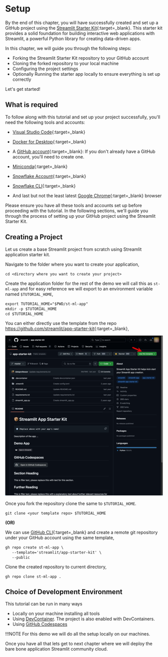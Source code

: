 # Setup

By the end of this chapter, you will have successfully created and set up a GitHub project using the [Streamlit Starter Kit](https://github.com/streamlit/app-starter-kit){:target=_blank}. This starter kit provides a solid foundation for building interactive web applications with Streamlit, a powerful Python library for creating data-driven apps.

In this chapter, we will guide you through the following steps:

- Forking the Streamlit Starter Kit repository to your GitHub account
- Cloning the forked repository to your local machine
- Configuring the project settings
- Optionally Running the starter app locally to ensure everything is set up correctly

Let's get started!

## What is required

To follow along with this tutorial and set up your project successfully, you'll need the following tools and accounts:

* [Visual Studio Code](https://code.visualstudio.com/){:target=_blank}

* [Docker for Desktop](https://www.docker.com/products/docker-desktop/){:target=_blank}

* A [GitHub account](https://github.com/signup){:target=_blank}: If you don't already have a GitHub account, you'll need to create one. 

* [Miniconda](https://docs.anaconda.com/miniconda/){:target=_blank}

* [Snowflake Account](https://signup.snowflake.com){:target=_blank}

* [Snowflake CLI](https://docs.snowflake.com/en/developer-guide/snowflake-cli/index){:target=_blank}

* And last but not the least latest [Google Chrome](https://www.google.com/chrome/index.html){:target=_blank} browser

Please ensure you have all these tools and accounts set up before proceeding with the tutorial. In the following sections, we'll guide you through the process of setting up your GitHub project using the Streamlit Starter Kit.

## Creating a Project

Let us create a base Streamlit project from scratch using Streamlit application starter kit.

Navigate to the folder where you want to create your application,

```shell
cd <directory where you want to create your project>
```

Create the application folder for the rest of the demo we will call this as `st-ml-app` and for easy reference we will export to an environment variable named `$TUTORIAL_HOME`,

```shell
export TUTORIAL_HOME="$PWD/st-ml-app"
mkdir -p $TUTORIAL_HOME
cd $TUTORIAL_HOME
```

You can either directly use the template from the repo <https://github.com/streamlit/app-starter-kit>{:target=_blank},

![Streamlit Application Starter Kit](images/app-starter-kit.png)

Once you fork the repository clone the same to `$TUTORIAL_HOME`.

```shell
git clone <your template repo> $TUTORIAL_HOME
```

**(OR)**

We can use [GitHub CLI](https://cli.github.com/){:target=_blank} and create a remote git repository under your GitHub account using the same template,

```shell
gh repo create st-ml-app \
   --template='streamlit/app-starter-kit' \
   --public 
```

Clone the created repository to current directory,

```shell
gh repo clone st-ml-app .
```

## Choice of Development Environment

This tutorial can be run in many ways

- Locally on your machine installing all tools
- Using [DevContainer](https://code.visualstudio.com/docs/devcontainers/create-dev-container). The project is also enabled with DevContainers.
- Using [GitHub Codespaces](https://github.com/features/codespaces)

!!!NOTE
    For this demo we will do all the setup locally on our machines.

Once you have all that lets get to next chapter where we will deploy the bare bone application Streamlit community cloud.